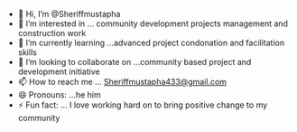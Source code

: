 - 👋 Hi, I’m @Sheriffmustapha
- 👀 I’m interested in ... community development projects management and construction work 
- 🌱 I’m currently learning ...advanced project condonation and facilitation skills 
- 💞️ I’m looking to collaborate on ...community based project and development initiative 
- 📫 How to reach me ... 
Sheriffmustapha433@gmail.com 
- 😄 Pronouns: ...he him 
- ⚡ Fun fact: ... I love working hard on to bring positive change to my community 

<!---
Sheriffmustapha/Sheriffmustapha is a ✨ special ✨ repository because its `README.md` (this file) appears on your GitHub profile.
You can click the Preview link to take a look at your changes.
--->
